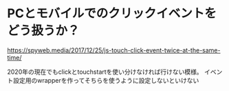 # PCとモバイルでのクリックイベントをどう扱うか？

https://spyweb.media/2017/12/25/js-touch-click-event-twice-at-the-same-time/

2020年の現在でもclickとtouchstartを使い分けなければ行けない模様。
イベント設定用のwrapperを作ってそちらを使うように設定しないといけない
